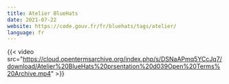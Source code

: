 ```yaml
---
title: Atelier BlueHats
date: 2021-07-22
website: https://code.gouv.fr/fr/bluehats/tags/atelier/
language: fr
---
```


{{< video src="https://cloud.opentermsarchive.org/index.php/s/DSNaAPmq5YCcJq7/download/Atelier%20BlueHats%20prsentation%20d039Open%20Terms%20Archive.mp4" >}}
